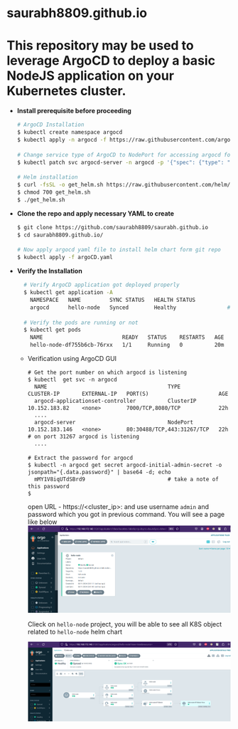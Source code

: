 # saurabh8809.github.io

# This repository may be used to leverage ArgoCD to deploy a basic NodeJS application on your Kubernetes cluster.

- **Install prerequisite before proceeding**

    ```bash
    # ArgoCD Installation 
    $ kubectl create namespace argocd
    $ kubectl apply -n argocd -f https://raw.githubusercontent.com/argoproj/argo-cd/stable/manifests/install.yaml

    # Change service type of ArgoCD to NodePort for accessing argocd form outside of the cluster 
    $ kubectl patch svc argocd-server -n argocd -p '{"spec": {"type": "NodePort"}}'

    # Helm installation 
    $ curl -fsSL -o get_helm.sh https://raw.githubusercontent.com/helm/helm/main/scripts/get-helm-3
    $ chmod 700 get_helm.sh
    $ ./get_helm.sh
    ```

- **Clone the repo and apply necessary YAML to create**

    ```bash
    $ git clone https://github.com/saurabh8809/saurabh.github.io
    $ cd saurabh8809.github.io/
    
    # Now apply argocd yaml file to install helm chart form git repo
    $ kubectl apply -f argoCD.yaml
    ```

- **Verify the Installation**

  ```bash
    # Verify ArgoCD application got deployed properly 
    $ kubectl get application -A
      NAMESPACE   NAME         SYNC STATUS   HEALTH STATUS
      argocd      hello-node   Synced        Healthy                # Healthy shows that our application got deployed successfully

    # Verify the pods are running or not 
    $ kubectl get pods
      NAME                         READY   STATUS    RESTARTS   AGE
      hello-node-df755b6cb-76rxx   1/1     Running   0          20m
  ```

  - Verification using ArgoCD GUI
    ```
    # Get the port number on which argocd is listening
    $ kubectl  get svc -n argocd
      NAME                                      TYPE        CLUSTER-IP       EXTERNAL-IP   PORT(S)                      AGE
      argocd-applicationset-controller          ClusterIP   10.152.183.82    <none>        7000/TCP,8080/TCP            22h
      ....
      argocd-server                             NodePort    10.152.183.146   <none>        80:30488/TCP,443:31267/TCP   22h   # on port 31267 argocd is listening
      ....

    # Extract the password for argocd 
    $ kubectl -n argocd get secret argocd-initial-admin-secret -o jsonpath="{.data.password}" | base64 -d; echo
      mMY1V8iqUTdSBrd9                          # take a note of this password 
    $
    ```
    open URL - https://<cluster_ip>:<argocd-port> and use username `admin` and password which you got in previous command.
    You will see a page like below 
    ![alt text](image.png)

    Clieck on `hello-node` project, you will be able to see all K8S object related to `hello-node` helm chart

    ![alt text](image-1.png)


